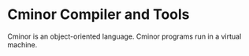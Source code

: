 Cminor Compiler and Tools
=========================

Cminor is an object-oriented language.
Cminor programs run in a virtual machine.
